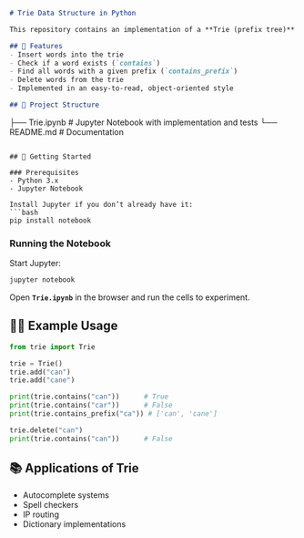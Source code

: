 ```markdown
# Trie Data Structure in Python

This repository contains an implementation of a **Trie (prefix tree)** in Python, built from scratch using a Jupyter Notebook.

## 📌 Features
- Insert words into the trie
- Check if a word exists (`contains`)
- Find all words with a given prefix (`contains_prefix`)
- Delete words from the trie
- Implemented in an easy-to-read, object-oriented style

## 📂 Project Structure
```

├── Trie.ipynb   # Jupyter Notebook with implementation and tests
└── README.md    # Documentation

````

## 🚀 Getting Started

### Prerequisites
- Python 3.x
- Jupyter Notebook

Install Jupyter if you don’t already have it:
```bash
pip install notebook
````

### Running the Notebook

Start Jupyter:

```bash
jupyter notebook
```

Open **`Trie.ipynb`** in the browser and run the cells to experiment.

## 🧑‍💻 Example Usage

```python
from trie import Trie

trie = Trie()
trie.add("can")
trie.add("cane")

print(trie.contains("can"))      # True
print(trie.contains("car"))      # False
print(trie.contains_prefix("ca")) # ['can', 'cane']

trie.delete("can")
print(trie.contains("can"))      # False
```

## 📚 Applications of Trie

* Autocomplete systems
* Spell checkers
* IP routing
* Dictionary implementations

```

